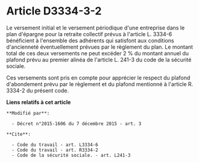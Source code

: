 # Article D3334-3-2

Le versement initial et le versement périodique d'une entreprise dans le plan d'épargne pour la retraite collectif prévus à
l'article L. 3334-6 bénéficient à l'ensemble des adhérents qui satisfont aux conditions d'ancienneté éventuellement prévues
par le règlement du plan. Le montant total de ces deux versements ne peut excéder 2 % du montant annuel du plafond prévu au
premier alinéa de l'article L. 241-3 du code de la sécurité sociale. 

Ces versements sont pris en compte pour apprécier le respect du plafond d'abondement prévu par le règlement et du plafond
mentionné à l'article R. 3334-2 du présent code.

**Liens relatifs à cet article**

	**Modifié par**:

	  - Décret n°2015-1606 du 7 décembre 2015 - art. 3

	**Cite**:

	  - Code du travail - art. L3334-6
	  - Code du travail - art. R3334-2
	  - Code de la sécurité sociale. - art. L241-3
